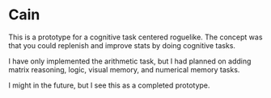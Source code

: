 # Cain

This is a prototype for a cognitive task centered roguelike. The concept was that you could replenish and improve stats by doing cognitive tasks.

I have only implemented the arithmetic task, but I had planned on adding matrix reasoning, logic, visual memory, and numerical memory tasks.

I might in the future, but I see this as a completed prototype.

